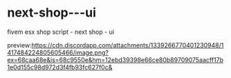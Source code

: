 # next-shop---ui
fivem esx shop script - next shop - ui


preview:https://cdn.discordapp.com/attachments/1339266770401230948/1417484224805605466/image.png?ex=68caa68e&is=68c9550e&hm=12ebd39398e66ce80b89709075aacff17b1e0d155c98d972d3f4fb93fc627f0c&
